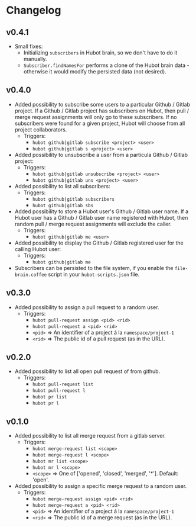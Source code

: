 # Changelog

## v0.4.1
- Small fixes:
  - Initializing `subscribers` in Hubot brain, so we don't have to do it manually.
  - `Subscriber.findNamesFor` performs a clone of the Hubot brain data - otherwise it would modify the persisted data (not desired).

## v0.4.0
- Added possibility to subscribe some users to a particular Github / Gitlab project. If a Github / Gitlab project has subscribers on Hubot, then pull / merge request assignments will only go to these subscribers. If no subscribers were found for a given project, Hubot will choose from all project collaborators.
  - Triggers:
    - `hubot github|gitlab subscribe <project> <user>`
    - `hubot github|gitlab s <project> <user>`
- Added possibility to unsubscribe a user from a particula Github / Gitlab project:
  - Triggers:
    - `hubot github|gitlab unsubscribe <project> <user>`
    - `hubot github|gitlab uns <project> <user>`
- Added possibility to list all subscribers:
  - Triggers:
    - `hubot github|gitlab subscribers`
    - `hubot github|gitlab sbs`
- Added possibility to store a Hubot user's Github / Gitlab user name. If a Hubot user has a Github / Gitlab user name registered with Hubot, then random pull / merge request assignments will exclude the caller.
  - Triggers:
    - `hubot github|gitlab me <user>`
- Added possibility to display the Github / Gitlab registered user for the calling Hubot user:
  - Triggers:
    - `hubot github|gitlab me`
- Subscribers can be persisted to the file system, if you enable the `file-brain.coffee` script in your `hubot-scripts.json` file.

## v0.3.0
- Added possibility to assign a pull request to a random user.
  - Triggers:
    - `hubot pull-request assign <pid> <rid>`
    - `hubot pull-request a <pid> <rid>`
    - `<pid>` => An identifier of a project á la `namespace/project-1`
    - `<rid>` => The public id of a pull request (as in the URL).

## v0.2.0

- Added possibility to list all open pull request of from github.
  - Triggers:
    - `hubot pull-request list`
    - `hubot pull-request l`
    - `hubot pr list`
    - `hubot pr l`

## v0.1.0

- Added possibility to list all merge request from a gitlab server.
  - Triggers:
    - `hubot merge-request list <scope>`
    - `hubot merge-request l <scope>`
    - `hubot mr list <scope>`
    - `hubot mr l <scope>`
    - `<scope>` => One of ['opened', 'closed', 'merged', '*']. Default: 'open'.
- Added possibility to assign a specific merge request to a random user.
  - Triggers:
    - `hubot merge-request assign <pid> <rid>`
    - `hubot merge-request a <pid> <rid>`
    - `<pid>` => An identifier of a project á la `namespace/project-1`
    - `<rid>` => The public id of a merge request (as in the URL).
